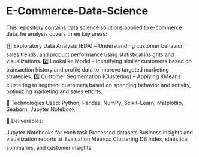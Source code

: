 # E-Commerce-Data-Science
This repository contains data science solutions applied to e-commerce data. 
he analysis covers three key areas:

1️⃣ Exploratory Data Analysis (EDA) – Understanding customer behavior, sales trends, and product performance using statistical insights and visualizations.
2️⃣ Lookalike Model – Identifying similar customers based on transaction history and profile data to improve targeted marketing strategies.
3️⃣ Customer Segmentation (Clustering) – Applying KMeans clustering to segment customers based on spending behavior and activity, optimizing marketing and sales efforts.

🔧 Technologies Used: Python, Pandas, NumPy, Scikit-Learn, Matplotlib, Seaborn, Jupyter Notebook

📂 Deliverables:

Jupyter Notebooks for each task
Processed datasets
Business insights and visualization reports
📊 Evaluation Metrics: Clustering DB Index, statistical summaries, and customer insights.
